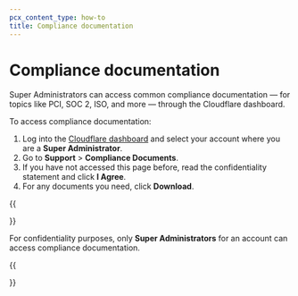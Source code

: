 ```yaml
---
pcx_content_type: how-to
title: Compliance documentation
---
```


# Compliance documentation

Super Administrators can access common compliance documentation — for topics like PCI, SOC 2, ISO, and more — through the Cloudflare dashboard.

To access compliance documentation:

1. Log into the [Cloudflare dashboard](https://dash.cloudflare.com/) and select your account where you are a **Super Administrator**.
2. Go to **Support** > **Compliance Documents**.
3. If you have not accessed this page before, read the confidentiality statement and click **I Agree**.
4. For any documents you need, click **Download**.

{{<Aside type="note">}}

For confidentiality purposes, only **Super Administrators** for an account can access compliance documentation.

{{</Aside>}}